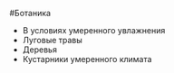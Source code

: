 #Ботаника 
- В условиях умеренного увлажнения
- Луговые травы 
- Деревья
- Кустарники умеренного климата 